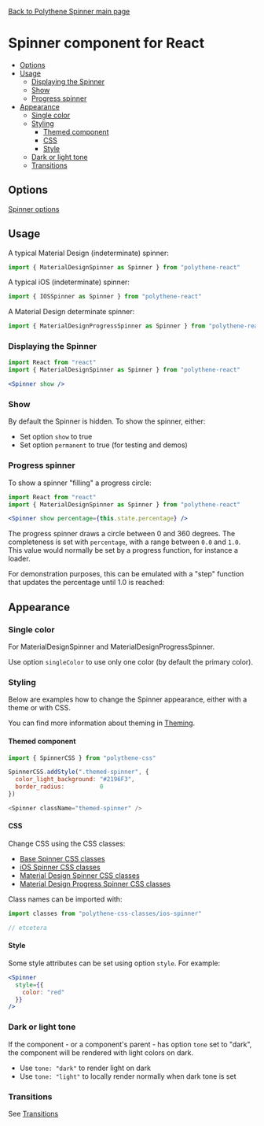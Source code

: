 [Back to Polythene Spinner main page](../spinner.md)

# Spinner component for React

<!-- MarkdownTOC autolink="true" autoanchor="true" bracket="round" levels="1,2,3" -->

- [Options](#options)
- [Usage](#usage)
  - [Displaying the Spinner](#displaying-the-spinner)
  - [Show](#show)
  - [Progress spinner](#progress-spinner)
- [Appearance](#appearance)
  - [Single color](#single-color)
  - [Styling](#styling)
    - [Themed component](#themed-component)
    - [CSS](#css)
    - [Style](#style)
  - [Dark or light tone](#dark-or-light-tone)
  - [Transitions](#transitions)

<!-- /MarkdownTOC -->


<a id="options"></a>
## Options

[Spinner options](../spinner.md)



<a id="usage"></a>
## Usage

A typical Material Design (indeterminate) spinner:

```javascript
import { MaterialDesignSpinner as Spinner } from "polythene-react"
```

A typical iOS (indeterminate) spinner:

```javascript
import { IOSSpinner as Spinner } from "polythene-react"
```

A Material Design determinate spinner:

```javascript
import { MaterialDesignProgressSpinner as Spinner } from "polythene-react"
```


<a id="displaying-the-spinner"></a>
### Displaying the Spinner

```jsx
import React from "react"
import { MaterialDesignSpinner as Spinner } from "polythene-react"

<Spinner show />
```

<a id="show"></a>
### Show

By default the Spinner is hidden. To show the spinner, either:

* Set option `show` to true
* Set option `permanent` to true (for testing and demos)


<a id="progress-spinner"></a>
### Progress spinner

To show a spinner "filling" a progress circle:

```jsx
import React from "react"
import { MaterialDesignSpinner as Spinner } from "polythene-react"

<Spinner show percentage={this.state.percentage} />
```

The progress spinner draws a circle between 0 and 360 degrees. The completeness is set with `percentage`, with a range between `0.0` and `1.0`. This value would normally be set by a progress function, for instance a loader.

For demonstration purposes, this can be emulated with a "step" function that updates the percentage until 1.0 is reached:

<a id="appearance"></a>
## Appearance


<a id="single-color"></a>
### Single color

For MaterialDesignSpinner and MaterialDesignProgressSpinner.

Use option `singleColor` to use only one color (by default the primary color).


<a id="styling"></a>
### Styling

Below are examples how to change the Spinner appearance, either with a theme or with CSS.

You can find more information about theming in  [Theming](../../theming.md).

<a id="themed-component"></a>
#### Themed component

```javascript
import { SpinnerCSS } from "polythene-css"

SpinnerCSS.addStyle(".themed-spinner", {
  color_light_background: "#2196F3",
  border_radius:          0
})

<Spinner className="themed-spinner" />
```

<a id="css"></a>
#### CSS

Change CSS using the CSS classes:

* [Base Spinner CSS classes](../../../packages/polythene-css-classes/base-spinner.js)
* [iOS Spinner CSS classes](../../../packages/polythene-css-classes/ios-spinner.js)
* [Material Design Spinner CSS classes](../../../packages/polythene-css-classes/material-design-spinner.js)
* [Material Design Progress Spinner CSS classes](../../../packages/polythene-css-classes/material-design-progress-spinner.js)

Class names can be imported with:

```javascript
import classes from "polythene-css-classes/ios-spinner"

// etcetera
```

<a id="style"></a>
#### Style

Some style attributes can be set using option `style`. For example:

```jsx
<Spinner
  style={{
    color: "red"
  }}
/>
```


<a id="dark-or-light-tone"></a>
### Dark or light tone

If the component - or a component's parent - has option `tone` set to "dark", the component will be rendered with light colors on dark. 

* Use `tone: "dark"` to render light on dark
* Use `tone: "light"` to locally render normally when dark tone is set


<a id="transitions"></a>
### Transitions

See [Transitions](../../transitions.md)




